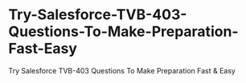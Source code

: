 # Try-Salesforce-TVB-403-Questions-To-Make-Preparation-Fast-Easy
Try Salesforce TVB-403 Questions To Make Preparation Fast &amp; Easy
